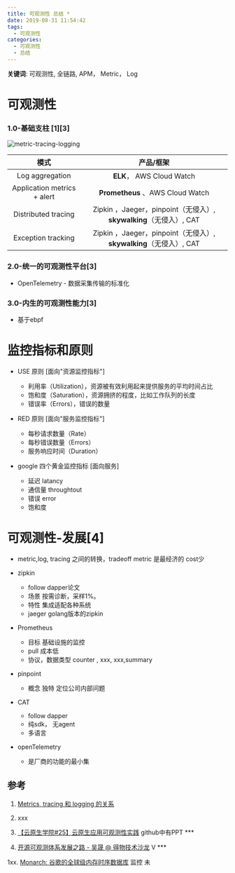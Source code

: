```yaml
---
title: 可观测性 总结 *
date: 2019-08-31 11:54:42
tags:
  - 可观测性
categories:
  - 可观测性
  - 总结
---
```


<p></p>
<!-- more -->

**关键词**:  可观测性,  全链路,  APM， Metric， Log

# 可观测性
### 1.0-基础支柱 [1][3]
![metric-tracing-logging](https://user-images.githubusercontent.com/5608425/64059064-216a2880-cbe7-11e9-9ee7-141334d93959.png)


模式| 产品/框架 
:-:| :-: 
Log aggregation| **ELK**， AWS Cloud Watch 
Application metrics + alert| **Prometheus** 、AWS Cloud Watch 
Distributed tracing| Zipkin ，Jaeger，pinpoint（无侵入）, **skywalking**（无侵入）, CAT 
Exception tracking| Zipkin ，Jaeger，pinpoint（无侵入）, **skywalking**（无侵入）, CAT 

### 2.0-统一的可观测性平台[3]
+ OpenTelemetry - 数据采集传输的标准化

### 3.0-内生的可观测性能力[3]
+ 基于ebpf

#  监控指标和原则

+ USE 原则  [面向"资源监控指标"]
  + 利用率（Utilization），资源被有效利用起来提供服务的平均时间占比
  + 饱和度（Saturation），资源拥挤的程度，比如工作队列的长度
  + 错误率（Errors），错误的数量

+ RED 原则  [面向"服务监控指标"] 
  + 每秒请求数量（Rate）
  + 每秒错误数量（Errors）
  + 服务响应时间（Duration）

+ google 四个黄金监控指标  [面向服务]
  + 延迟    latancy
  + 通信量  throughtout
  + 错误    error
  + 饱和度  

# 可观测性-发展[4]
+ metric,log, tracing 之间的转换，tradeoff
  metric 是最经济的 cost少
  
+ zipkin 
  - follow dapper论文
  - 场景
    按需诊断，采样1%。 
  - 特性 
    集成适配各种系统
  - jaeger 
    golang版本的zipkin
  
+ Prometheus
  - 目标
    基础设施的监控
  - pull 
    成本低
  - 协议，数据类型
    counter , xxx, xxx,summary

+ pinpoint
  - 概念 独特
    定位公司内部问题

+ CAT
  - follow dapper
  - 纯sdk， 无agent
  - 多语言

+ openTelemetry
  - 是厂商的功能的最小集
        
## 参考
1. [Metrics, tracing 和 logging 的关系](https://wu-sheng.github.io/me/articles/metrics-tracing-and-logging)
2. xxx
3. [【云原生学院#25】云原生应用可观测性实践](https://www.bilibili.com/video/BV1CL411777R?spm_id_from=333.880.my_history.page.click)  github中有PPT ***

4. [开源可观测体系发展之路 - 吴晟 @ 得物技术沙龙](https://www.bilibili.com/video/BV1Bk4y1L7T2/) V *** 

1xx. [Monarch: 谷歌的全球级内存时序数据库](https://www.pianshen.com/article/96362082048/)   监控  未

